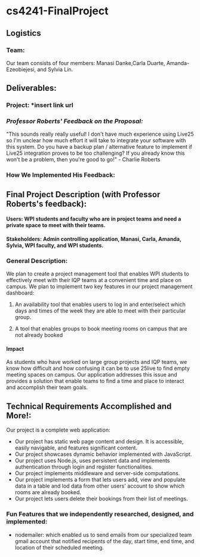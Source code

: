 # cs4241-FinalProject

## Logistics

### Team:

Our team consists of four members: Manasi Danke,Carla Duarte, Amanda-Ezeobiejesi, and Sylvia Lin.

## Deliverables:

### __Project:__ *insert link url

### _Professor Roberts' Feedback on the Proposal:_

"This sounds really really useful! I don't have much experience using Live25 so I'm unclear how much effort it will take to integrate your software with this system. Do you have a backup plan / alternative feature to implement if Live25 integration proves to be too challenging? If you already know this won't be a problem, then you're good to go!" - Charlie Roberts

### How We Implemented His Feedback:

## Final Project Description (with Professor Roberts's feedback):

#### Users: WPI students and faculty who are in project teams and need a private space to meet with their teams.

#### Stakeholders: Admin controlling application, Manasi, Carla, Amanda, Sylvia, WPI faculty, and WPI students. 

### General Description: 

We plan to create a project management tool that enables WPI students to effectively meet with their IQP teams at a convenient time and place on campus. We plan to implement two key features in our project management dashboard:

  1) An availability tool that enables users to log in and enter/select which days and times of the week they are able to meet with their particular group. 
  
  2) A tool that enables groups to book meeting rooms on campus that are not already booked
 
#### Impact

As students who have worked on large group projects and IQP teams, we know how difficult and how confusing it can be to use 25live to find empty meeting spaces on campus. Our application addresses this issue and provides a solution that enable teams to find a time and place to interact and accomplish their team goals.

## Technical Requirements Accomplished and More!:

Our project is a complete web application:

- Our project has static web page content and design. It is accessible, easily navigable, and features significant content.
- Our project showcases dynamic behavior implemented with JavaScript.
- Our project uses Node.js, uses persistent data and implements authentication through login and register functionalities.
- Our project implements middleware and server-side computations.
- Our project implements a form that lets users add, view and populate data in a table and lod data from other users' account to show which rooms are already booked.
- Our project lets users delete their bookings from their list of meetings.

### Fun Features that we independently researched, designed, and implemented:

- nodemailer: which enabled us to send emails from our specialized team gmail account that notified recipents of the day, start time, end time, and location of their scheduled meeting.

